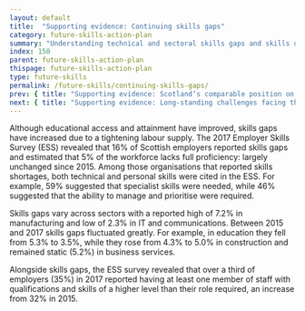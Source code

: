```yaml
---
layout: default
title:  "Supporting evidence: Continuing skills gaps"
category: future-skills-action-plan
summary: "Understanding technical and sectoral skills gaps and skills underutilisation in Scotland."
index: 150
parent: future-skills-action-plan
thispage: future-skills-action-plan
type: future-skills
permalink: /future-skills/continuing-skills-gaps/
prev: { title: "Supporting evidence: Scotland’s comparable position on skills", url: "/future-skills/scotland-labour-market-international-position-skills/" }
next: { title: "Supporting evidence: Long-standing challenges facing the labour market", url: "/future-skills/long-term-challenges-facing-labour-market" }
---
```


Although educational access and attainment have improved, skills gaps have increased due to a tightening labour supply. The 2017 Employer Skills Survey (ESS) revealed that 16% of Scottish employers reported skills gaps and estimated that 5% of the workforce lacks full proficiency: largely unchanged since 2015. Among those organisations that reported skills shortages, both technical and personal skills were cited in the ESS. For example, 59% suggested that specialist skills were needed, while 46% suggested that the ability to manage and prioritise were required.

Skills gaps vary across sectors with a reported high of 7.2% in manufacturing and low of 2.3% in IT and communications. Between 2015 and 2017 skills gaps fluctuated greatly. For example, in education they fell from 5.3% to 3.5%, while they rose from 4.3% to 5.0% in construction and remained static (5.2%) in business services.

Alongside skills gaps, the ESS survey revealed that over a third of employers (35%) in 2017 reported having at least one member of staff with qualifications and skills of a higher level than their role required, an increase from 32% in 2015.
